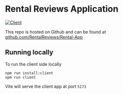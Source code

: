 # Rental Reviews Application
[![Client](https://github.com/RentalReviews/Rental-App/actions/workflows/client.yml/badge.svg)](https://github.com/RentalReviews/Rental-App/actions/workflows/client.yml)

This repo is hosted on Github and can be found at [github.com/RentalReviews/Rental-App](https://github.com/RentalReviews/Rental-App)

## Running locally 
To run the client side locally
```shell
npm run install:client
npm run client
```
Vite will serve the client app at port `5173`
